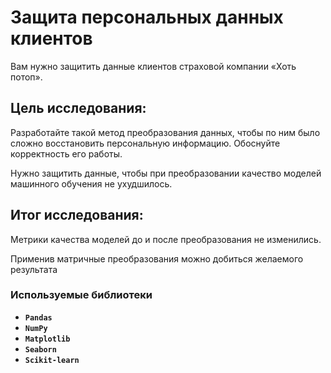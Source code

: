 # Защита персональных данных клиентов

Вам нужно защитить данные клиентов страховой компании «Хоть потоп». 

## Цель исследования:

Разработайте такой метод преобразования данных, чтобы по ним было сложно восстановить персональную информацию. Обоснуйте корректность его работы.

Нужно защитить данные, чтобы при преобразовании качество моделей машинного обучения не ухудшилось. 

## Итог исследования:

Метрики качества моделей до и после преобразования не изменились.

Применив матричные преобразования можно добиться желаемого результата



### Используемые библиотеки
- **`Pandas`**
- **`NumPy`**
- **`Matplotlib`**
- **`Seaborn`**
- **`Scikit-learn`**
